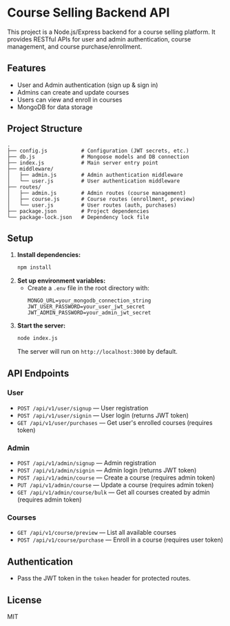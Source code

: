 # Course Selling Backend API

This project is a Node.js/Express backend for a course selling platform. It provides RESTful APIs for user and admin authentication, course management, and course purchase/enrollment.

## Features
- User and Admin authentication (sign up & sign in)
- Admins can create and update courses
- Users can view and enroll in courses
- MongoDB for data storage

## Project Structure
```
.
├── config.js           # Configuration (JWT secrets, etc.)
├── db.js               # Mongoose models and DB connection
├── index.js            # Main server entry point
├── middleware/
│   ├── admin.js        # Admin authentication middleware
│   └── user.js         # User authentication middleware
├── routes/
│   ├── admin.js        # Admin routes (course management)
│   ├── course.js       # Course routes (enrollment, preview)
│   └── user.js         # User routes (auth, purchases)
├── package.json        # Project dependencies
└── package-lock.json   # Dependency lock file
```

## Setup
1. **Install dependencies:**
   ```bash
   npm install
   ```
2. **Set up environment variables:**
   - Create a `.env` file in the root directory with:
     ```env
     MONGO_URL=your_mongodb_connection_string
     JWT_USER_PASSWORD=your_user_jwt_secret
     JWT_ADMIN_PASSWORD=your_admin_jwt_secret
     ```
3. **Start the server:**
   ```bash
   node index.js
   ```
   The server will run on `http://localhost:3000` by default.

## API Endpoints

### User
- `POST /api/v1/user/signup` — User registration
- `POST /api/v1/user/signin` — User login (returns JWT token)
- `GET /api/v1/user/purchases` — Get user's enrolled courses (requires token)

### Admin
- `POST /api/v1/admin/signup` — Admin registration
- `POST /api/v1/admin/signin` — Admin login (returns JWT token)
- `POST /api/v1/admin/course` — Create a course (requires admin token)
- `PUT /api/v1/admin/course` — Update a course (requires admin token)
- `GET /api/v1/admin/course/bulk` — Get all courses created by admin (requires admin token)

### Courses
- `GET /api/v1/course/preview` — List all available courses
- `POST /api/v1/course/purchase` — Enroll in a course (requires user token)

## Authentication
- Pass the JWT token in the `token` header for protected routes.

## License
MIT 